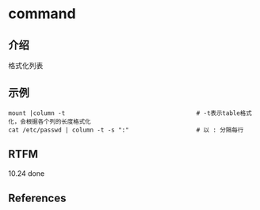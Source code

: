 
# command 

## 介绍

格式化列表

## 示例

```text
mount |column -t                                     # -t表示table格式化，会根据各个列的长度格式化
cat /etc/passwd | column -t -s ":"                   # 以 : 分隔每行 
```

## RTFM

10.24 done

## References

